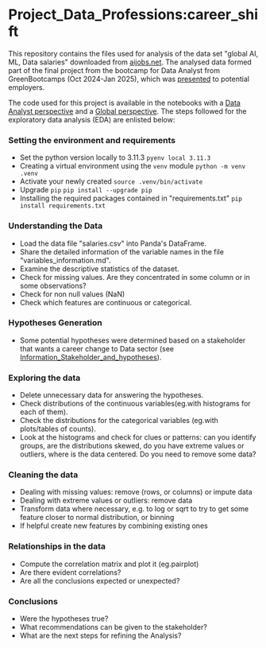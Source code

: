 # Project_Data_Professions:career_shift
This repository contains the files used for analysis of the data set "global AI, ML, Data salaries" downloaded from [aijobs.net](https://aijobs.net/salaries/download/). The analysed data formed part of the final project from the bootcamp for Data Analyst from GreenBootcamps (Oct 2024-Jan 2025), which was [presented](https://github.com/anaPau-24/Project_Data_Professions_career_shift/tree/main/Presentation) to potential employers.

The code used for this project is available in the notebooks with a [Data Analyst perspective](https://github.com/anaPau-24/Project_Data_Professions_career_shift/blob/main/Data_Analyst_perspective.ipynb) and a [Global perspective](). The steps followed for the exploratory data analysis (EDA) are enlisted below:

### Setting the environment and requirements
- Set the python version locally to 3.11.3
  ```pyenv local 3.11.3```
- Creating a virtual environment using the ```venv``` module
  ```python -m venv .venv```
- Activate your newly created
  ```source .venv/bin/activate```
- Upgrade ```pip```
  ```pip install --upgrade pip```
- Installing the required packages contained in "requirements.txt"
  ```pip install requirements.txt```


### Understanding the Data
- Load the data file "salaries.csv" into Panda's DataFrame.
- Share the detailed information of the variable names in the file "variables_information.md".
- Examine the descriptive statistics of the dataset.
- Check for missing values. Are they concentrated in some column or in some observations?
- Check for non null values (NaN)
- Check which features are continuous or categorical.

### Hypotheses Generation
- Some potential hypotheses were determined based on a stakeholder that wants a career change to Data sector (see [Information_Stakeholder_and_hypotheses](https://github.com/anaPau-24/Project_Data_Professions_career_shift/blob/main/Information_stakeholder_and_hypotheses.md)).
   
### Exploring the data
- Delete unnecessary data for answering the hypotheses.
- Check distributions of the continuous variables(eg.with histograms for each of them).
- Check the distributions for the categorical variables (eg.with plots/tables of counts).
- Look at the histograms and check for clues or patterns: can you identify groups, are the distributions skewed, do you have extreme values or outliers, where is the data centered. Do you need to remove some data?

### Cleaning the data

- Dealing with missing values: remove (rows, or columns) or impute data
- Dealing with extreme values or outliers: remove data
- Transform data where necessary, e.g. to log or sqrt to try to get some feature closer to normal distribution, or binning
- If helpful create new features by combining existing ones
  
### Relationships in the data

- Compute the correlation matrix and plot it (eg.pairplot)
- Are there evident correlations?
- Are all the conclusions expected or unexpected?

### Conclusions

- Were the hypotheses true?
- What recommendations can be given to the stakeholder?
- What are the next steps for  refining the Analysis?

